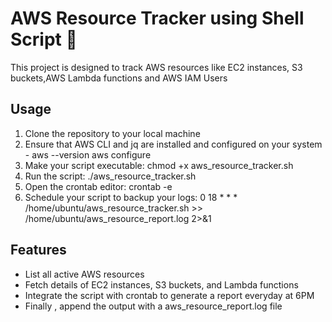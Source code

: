 # AWS Resource Tracker using Shell Script 🚀

This project is designed to track AWS resources like EC2 instances, S3 buckets,AWS Lambda functions and AWS IAM Users

## Usage 

1. Clone the repository to your local machine
2. Ensure that AWS CLI and jq are installed and configured on your system - 
     aws --version
     aws configure
4. Make your script executable:
     chmod +x aws_resource_tracker.sh
5. Run the script:
     ./aws_resource_tracker.sh
6. Open the crontab editor:
     crontab -e
7. Schedule your script to backup your logs:
     0 18 * * * /home/ubuntu/aws_resource_tracker.sh >> /home/ubuntu/aws_resource_report.log 2>&1
    
   
## Features
- List all active AWS resources
- Fetch details of EC2 instances, S3 buckets, and Lambda functions
- Integrate the script with crontab to generate a report everyday at 6PM
- Finally , append the output with a aws_resource_report.log file

  
